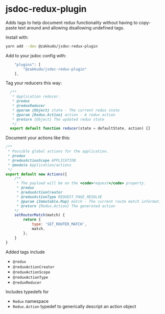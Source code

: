 # jsdoc-redux-plugin

Adds tags to help document redux functionality without having to copy-paste text around and allowing disallowing undefined tags.

Install with:

```sh
yarn add --dev @zakkudo/jsdoc-redux-plugin
```

Add to your jsdoc config with:

```js
    "plugins": [
        "@zakkudo/jsdoc-redux-plugin"
    ],
```

Tag your reducers this way:

```js
  /**
   * Application reducer.
   * @redux
   * @reduxReducer
   * @param {Object} state - The current redux state
   * @param {Redux.Action} action - A redux action
   * @return {Object} The updated redux state
   */
  export default function reducer(state = defaultState, action) {]
```

Document your actions like this:

```js
/**
 * Possible global actions for the application.
 * @redux
 * @reduxActionScope APPLICATION
 * @module Application/actions
 */
export default new Actions({
    /**
     * The payload will be on the <code>request</code> property.
     * @redux
     * @reduxActionCreator
     * @reduxActionType REQUEST_PAGE_RESOLVE
     * @param {Immutable.Map} match - The current route match information
     * @return {Redux.Action} The generated action
    */
    setRouterMatch(match) {
        return {
            type: 'SET_ROUTER_MATCH',
            match,
        };
    }
}
```

Added tags include

- `@redux`
- `@reduxActionCreator`
- `@reduxActionScope`
- `@reduxActionType`
- `@reduxReducer`

Includes typedefs for

- `Redux` namespace
- `Redux.Action` typedef to generically descript an action object
